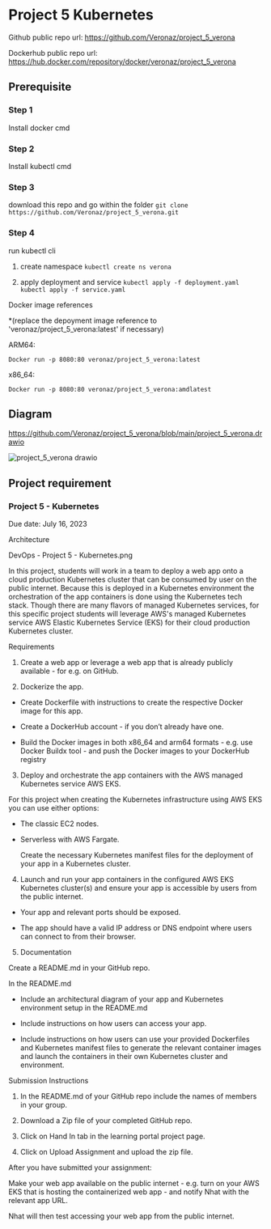 # Project 5 Kubernetes

Github public repo url: https://github.com/Veronaz/project_5_verona

Dockerhub public repo url: https://hub.docker.com/repository/docker/veronaz/project_5_verona

## Prerequisite

### Step 1
Install docker cmd

### Step 2
Install kubectl cmd

### Step 3

download this repo and go within the folder
`git clone https://github.com/Veronaz/project_5_verona.git`

### Step 4
run kubectl cli 
1. create namespace
`kubectl create ns verona`

2. apply deployment and service
`kubectl apply -f deployment.yaml`
`kubectl apply -f service.yaml`
 
Docker image references 

*(replace the depoyment image reference to 'veronaz/project_5_verona:latest' if necessary)

ARM64:

`Docker run -p 8080:80 veronaz/project_5_verona:latest`

x86_64:

`Docker run -p 8080:80 veronaz/project_5_verona:amdlatest`

## Diagram
https://github.com/Veronaz/project_5_verona/blob/main/project_5_verona.drawio


![project_5_verona drawio](https://github.com/Veronaz/project_5_verona/assets/115947471/73360353-6d7a-49f2-96de-5401be0ab122)

## Project requirement

### Project 5 - Kubernetes
Due date: July 16, 2023

Architecture

DevOps - Project 5 - Kubernetes.png

In this project, students will work in a team to deploy a web app onto a cloud production Kubernetes cluster that can be consumed by user on the public internet. Because this is deployed in a Kubernetes environment the orchestration of the app containers is done using the Kubernetes tech stack. Though there are many flavors of managed Kubernetes services, for this specific project students will leverage AWS's managed Kubernetes service AWS Elastic Kubernetes Service (EKS) for their cloud production Kubernetes cluster.


Requirements

1. Create a web app or leverage a web app that is already publicly available - for e.g. on GitHub.

2. Dockerize the app.

- Create Dockerfile with instructions to create the respective Docker image for this app.

- Create a DockerHub account - if you don’t already have one.

- Build the Docker images in both x86_64 and arm64 formats - e.g. use Docker Buildx tool - and push the Docker images to your DockerHub registry

3. Deploy and orchestrate the app containers with the AWS managed Kubernetes service AWS EKS.

  For this project when creating the Kubernetes infrastructure using AWS EKS you can use either options:

- The classic EC2 nodes.
- Serverless with AWS Fargate.

  
  Create the necessary Kubernetes manifest files for the deployment of your app in a Kubernetes cluster.

4. Launch and run your app containers in the configured AWS EKS Kubernetes cluster(s) and ensure your app is accessible by users from the public internet.

- Your app and relevant ports should be exposed.

- The app should have a valid IP address or DNS endpoint where users can connect to from their browser.


5. Documentation

  Create a README.md in your GitHub repo.

  In the README.md

- Include an architectural diagram of your app and Kubernetes environment setup in the README.md

- Include instructions on how users can access your app.

- Include instructions on how users can use your provided Dockerfiles and Kubernetes manifest files to generate the relevant container images and launch the containers in their own Kubernetes cluster and environment.


Submission Instructions

1. In the README.md of your GitHub repo include the names of members in your group.

2. Download a Zip file of your completed GitHub repo.

3. Click on Hand In tab in the learning portal project page.

4. Click on Upload Assignment and upload the zip file.


After you have submitted your assignment:

Make your web app available on the public internet - e.g. turn on your AWS EKS that is hosting the containerized web app - and notify Nhat with the relevant app URL.

Nhat will then test accessing your web app from the public internet.

